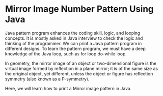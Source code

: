 # Mirror Image Number Pattern Using Java

Java pattern program enhances the coding skill, logic, and looping concepts. It is mostly asked in Java interview to check the logic and thinking of the programmer. We can print a Java pattern program in different designs. To learn the pattern program, we must have a deep knowledge of the Java loop, such as for loop do-while loop. 

In geometry, the mirror image of an object or two-dimensional figure is the virtual image formed by reflection in a plane mirror; it is of the same size as the original object, yet different, unless the object or figure has reflection symmetry (also known as a P-symmetry).

Here, we will learn how to print a Mirror image pattern in Java.



